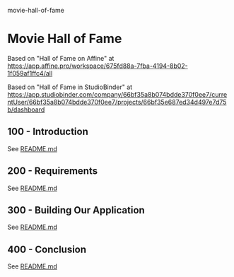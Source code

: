 movie-hall-of-fame
# Movie Hall of Fame

Based on "Hall of Fame on Affine" at https://app.affine.pro/workspace/675fd88a-7fba-4194-8b02-1f059af1ffc4/all

Based on "Hall of Fame in StudioBinder" at https://app.studiobinder.com/company/66bf35a8b074bdde370f0ee7/currentUser/66bf35a8b074bdde370f0ee7/projects/66bf35e687ed34d497e7d75b/dashboard

## 100 - Introduction

See [README.md](./100/README.md)

## 200 - Requirements

See [README.md](./200/README.md)

## 300 - Building Our Application

See [README.md](./300/README.md)

## 400 - Conclusion

See [README.md](./400/README.md)
